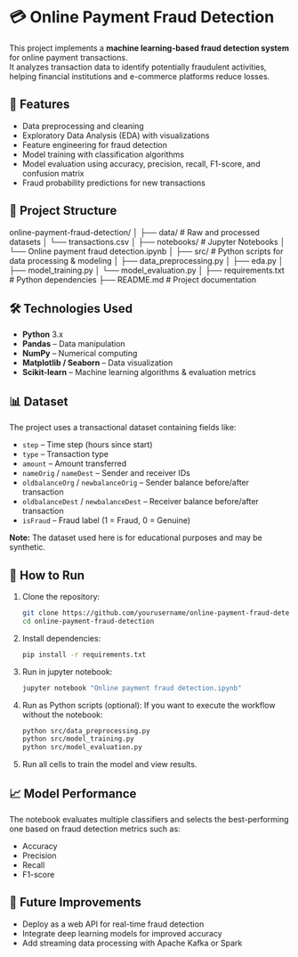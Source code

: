 # 💳 Online Payment Fraud Detection

This project implements a **machine learning-based fraud detection system** for online payment transactions.  
It analyzes transaction data to identify potentially fraudulent activities, helping financial institutions and e-commerce platforms reduce losses.

## 📌 Features
- Data preprocessing and cleaning
- Exploratory Data Analysis (EDA) with visualizations
- Feature engineering for fraud detection
- Model training with classification algorithms
- Model evaluation using accuracy, precision, recall, F1-score, and confusion matrix
- Fraud probability predictions for new transactions

## 📂 Project Structure

online-payment-fraud-detection/
│
├── data/                     # Raw and processed datasets
│   └── transactions.csv
│
├── notebooks/                # Jupyter Notebooks
│   └── Online payment fraud detection.ipynb
│
├── src/                      # Python scripts for data processing & modeling
│   ├── data_preprocessing.py
│   ├── eda.py
│   ├── model_training.py
│   └── model_evaluation.py
│
├── requirements.txt          # Python dependencies
├── README.md                 # Project documentation



## 🛠️ Technologies Used
- **Python** 3.x
- **Pandas** – Data manipulation
- **NumPy** – Numerical computing
- **Matplotlib / Seaborn** – Data visualization
- **Scikit-learn** – Machine learning algorithms & evaluation metrics

## 📊 Dataset
The project uses a transactional dataset containing fields like:
- `step` – Time step (hours since start)
- `type` – Transaction type
- `amount` – Amount transferred
- `nameOrig` / `nameDest` – Sender and receiver IDs
- `oldbalanceOrg` / `newbalanceOrig` – Sender balance before/after transaction
- `oldbalanceDest` / `newbalanceDest` – Receiver balance before/after transaction
- `isFraud` – Fraud label (1 = Fraud, 0 = Genuine)

**Note:** The dataset used here is for educational purposes and may be synthetic.

## 🚀 How to Run
1. Clone the repository:
   ```bash
   git clone https://github.com/yourusername/online-payment-fraud-detection.git
   cd online-payment-fraud-detection
2. Install dependencies:
   ```bash
   pip install -r requirements.txt
3. Run in jupyter notebook:
   ```bash
   jupyter notebook "Online payment fraud detection.ipynb"
4. Run as Python scripts (optional):
If you want to execute the workflow without the notebook:
   ```bash
   python src/data_preprocessing.py
   python src/model_training.py
   python src/model_evaluation.py
5. Run all cells to train the model and view results.

## 📈 Model Performance
The notebook evaluates multiple classifiers and selects the best-performing one based on fraud detection metrics such as:
* Accuracy
* Precision
* Recall
* F1-score

## 🔮 Future Improvements
* Deploy as a web API for real-time fraud detection
* Integrate deep learning models for improved accuracy
* Add streaming data processing with Apache Kafka or Spark


